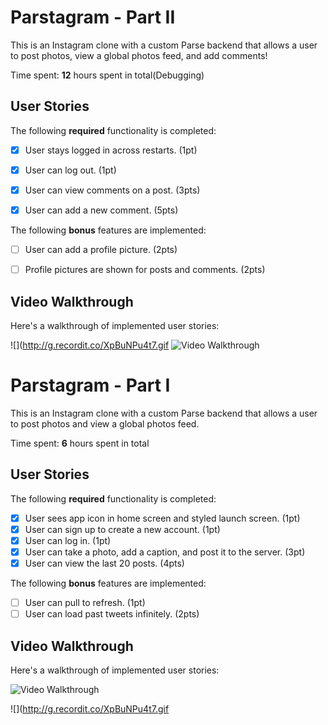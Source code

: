 # Parstagram - Part II

This is an Instagram clone with a custom Parse backend that allows a user to post photos, view a global photos feed, and add comments!

Time spent: **12** hours spent in total(Debugging)

## User Stories

The following **required** functionality is completed:

- [x] User stays logged in across restarts. (1pt)

- [x] User can log out. (1pt)

- [x] User can view comments on a post. (3pts)

- [x] User can add a new comment. (5pts)

The following **bonus** features are implemented:

- [ ] User can add a profile picture. (2pts)

- [ ] Profile pictures are shown for posts and comments. (2pts)

## Video Walkthrough

Here's a walkthrough of implemented user stories:

![](http://g.recordit.co/XpBuNPu4t7.gif
<img src='http://g.recordit.co/XpBuNPu4t7.gif' title='Video Walkthrough' width='' alt='Video Walkthrough' />





# Parstagram - Part I

This is an Instagram clone with a custom Parse backend that allows a user to post photos and view a global photos feed.

Time spent: **6** hours spent in total

## User Stories

The following **required** functionality is completed:

- [x] User sees app icon in home screen and styled launch screen. (1pt)
- [x] User can sign up to create a new account. (1pt)
- [x] User can log in. (1pt)
- [x] User can take a photo, add a caption, and post it to the server. (3pt)
- [x] User can view the last 20 posts. (4pts)

The following **bonus** features are implemented:

- [ ] User can pull to refresh. (1pt)
- [ ] User can load past tweets infinitely. (2pts)

## Video Walkthrough

Here's a walkthrough of implemented user stories:

<img src='http://g.recordit.co/qzvKly7j4h.gif' title='Video Walkthrough' width='' alt='Video Walkthrough' />

![](http://g.recordit.co/XpBuNPu4t7.gif
